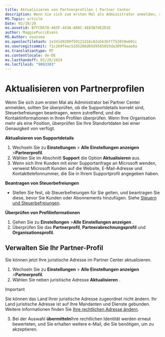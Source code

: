 ```yaml
---
title: Aktualisieren von Partnerprofilen | Partner Center
description: Wenn Sie sich zum ersten Mal als Administrator anmelden, sollten Sie überprüfen, ob die Supportdetails korrekt sind, Steuerbefreiungen beantragen, wenn zutreffend, und die Kontaktinformationen in Ihren Profilen überprüfen.
MS.Topic: article
Date: 02/19/29
ms.assetid: B7FCD670-465F-443A-A80C-4E83B74E2D1E
author: MaggiePucciEvans
MS.Author: evansma
ms.openlocfilehash: 1e341d9209f59121d16c82a5b3bff752019e691c
ms.sourcegitcommit: f1c269f4ac52d5206d65d9585855da309f0aae8a
ms.translationtype: MT
ms.contentlocale: de-DE
ms.lasthandoff: 02/20/2019
ms.locfileid: "9083383"
---
```

# <a name="update-your-partner-profile"></a>Aktualisieren von Partnerprofilen


Wenn Sie sich zum ersten Mal als Administrator bei Partner Center anmelden, sollten Sie überprüfen, ob die Supportdetails korrekt sind, Steuerbefreiungen beantragen, wenn zutreffend, und die Kontaktinformationen in Ihren Profilen überprüfen. Wenn Ihre Organisation mehr als eine Position, überprüfen Sie Ihre Standortdaten bei einer Genauigkeit von verfügt.

**Aktualisieren von Supportdetails**

1.  Wechseln Sie zu **Einstellungen** &gt; **Alle Einstellungen anzeigen** &gt;**Partnerprofil**.
2.  Wählen Sie im Abschnitt **Support** die Option **Aktualisieren** aus.
3.  Wenn sich Ihre Kunden mit einer Supportanfrage an Microsoft wenden, verweist Microsoft Kunden auf die Website, E-Mail-Adresse und Kontakttelefonnummer, die Sie in Ihrem Supportprofil angegeben haben.

**Beantragen von Steuerbefreiungen**

-   Stellen Sie fest, ob Steuerbefreiungen für Sie gelten, und beantragen Sie diese, bevor Sie Kunden oder Abonnements hinzufügen. Siehe [Steuern und Steuerbefreiungen](tax-and-tax-exemptions.md).

**Überprüfen von Profilinformationen**

1.  Gehen Sie zu **Einstellungen** &gt;**Alle Einstellungen anzeigen** . 
2.  Überprüfen Sie das **Partnerprofil**, **Partnerabrechnungsprofil** und **Organisationsprofil**.

## <a name="manage-your-partner-profile"></a>Verwalten Sie Ihr Partner-Profil 

Sie können jetzt Ihre juristische Adresse im Partner Center aktualisieren.

1. Wechseln Sie zu **Einstellungen** &gt; **Alle Einstellungen anzeigen** &gt;**Partnerprofil**.
2. Wählen Sie neben juristische Adresse **Aktualisieren** . 

>[!Important]
>Sie können das Land Ihrer juristische Adresse zugeordnet nicht ändern. Ihr Land juristische Adresse ist auf Ihre Mandanten und Dienste gebunden. Weitere Informationen finden Sie [Ihre rechtlichen Adresse ändern](https://docs.microsoft.com/office365/admin/manage/change-address-contact-and-more?view=o365-worldwide).

3. Bei der Auswahl **übermitteln**Ihre rechtlichen Identität werden erneut bewerteten, und Sie erhalten weitere e-Mail, die Sie benötigen, um zu akzeptieren.



 



